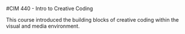 #CIM 440 - Intro to Creative Coding

This course introduced the building blocks of creative coding within the visual and media environment. 
